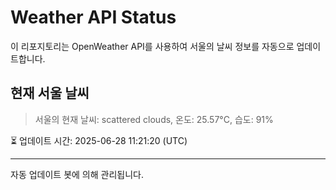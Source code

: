 
# Weather API Status

이 리포지토리는 OpenWeather API를 사용하여 서울의 날씨 정보를 자동으로 업데이트합니다.

## 현재 서울 날씨
> 서울의 현재 날씨: scattered clouds, 온도: 25.57°C, 습도: 91%

⏳ 업데이트 시간: 2025-06-28 11:21:20 (UTC)

---
자동 업데이트 봇에 의해 관리됩니다.
